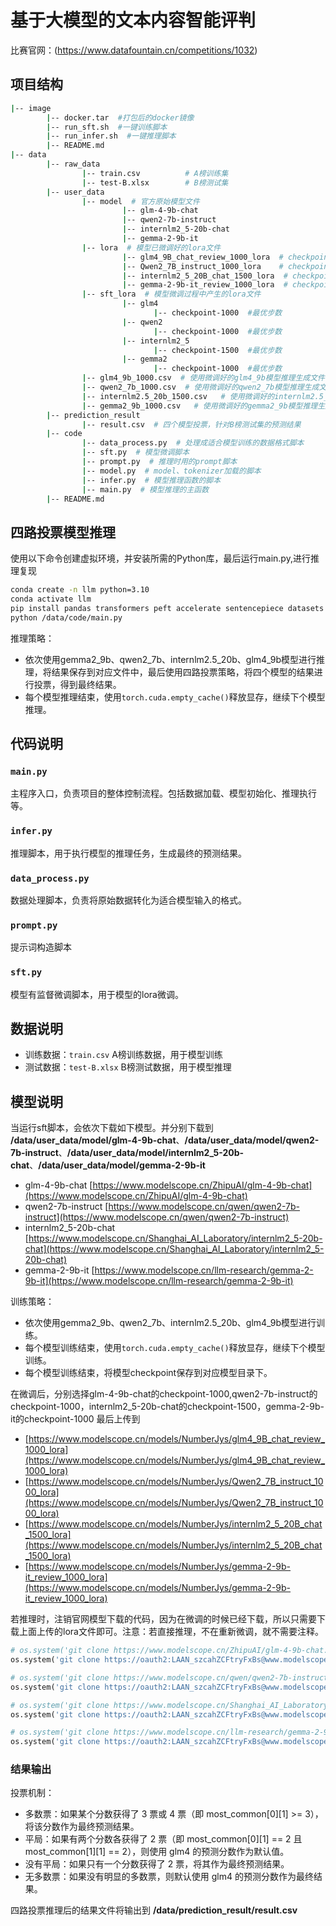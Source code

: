 # 基于大模型的文本内容智能评判

比赛官网：(https://www.datafountain.cn/competitions/1032)

## 项目结构

```bash
|-- image
        |-- docker.tar  #打包后的docker镜像
        |-- run_sft.sh  #一键训练脚本
        |-- run_infer.sh  #一键推理脚本
        |-- README.md
|-- data
        |-- raw_data
                |-- train.csv          # A榜训练集
                |-- test-B.xlsx        # B榜测试集
        |-- user_data
                |-- model  # 官方原始模型文件
                         |-- glm-4-9b-chat    
                         |-- qwen2-7b-instruct
                         |-- internlm2_5-20b-chat
                         |-- gemma-2-9b-it
                |-- lora  # 模型已微调好的lora文件
                         |-- glm4_9B_chat_review_1000_lora  # checkpoint:1000steps
                         |-- Qwen2_7B_instruct_1000_lora    # checkpoint:1000steps
                         |-- internlm2_5_20B_chat_1500_lora  # checkpoint:1500steps
                         |-- gemma-2-9b-it_review_1000_lora  # checkpoint:1000steps
                |-- sft_lora  # 模型微调过程中产生的lora文件
                         |-- glm4
                                |-- checkpoint-1000  #最优步数
                         |-- qwen2
                                |-- checkpoint-1000  #最优步数
                         |-- internlm2_5
                                |-- checkpoint-1500  #最优步数
                         |-- gemma2
                                |-- checkpoint-1000  #最优步数
                |-- glm4_9b_1000.csv  # 使用微调好的glm4_9b模型推理生成文件
                |-- qwen2_7b_1000.csv  # 使用微调好的qwen2_7b模型推理生成文件
                |-- internlm2.5_20b_1500.csv   # 使用微调好的internlm2.5_20b模型推理生成文件
                |-- gemma2_9b_1000.csv   # 使用微调好的gemma2_9b模型推理生成文件
        |-- prediction_result
                |-- result.csv  # 四个模型投票，针对B榜测试集的预测结果
        |-- code
                |-- data_process.py  # 处理成适合模型训练的数据格式脚本
                |-- sft.py  # 模型微调脚本
                |-- prompt.py  # 推理时用的prompt脚本
                |-- model.py  # model、tokenizer加载的脚本
                |-- infer.py  # 模型推理函数的脚本
                |-- main.py  # 模型推理的主函数
        |-- README.md

```

## **四路投票**模型推理

使用以下命令创建虚拟环境，并安装所需的Python库，最后运行main.py,进行推理复现

```bash
conda create -n llm python=3.10
conda activate llm
pip install pandas transformers peft accelerate sentencepiece datasets tiktoken openpyxl protobuf einops
python /data/code/main.py
```
推理策略：
- 依次使用gemma2_9b、qwen2_7b、internlm2.5_20b、glm4_9b模型进行推理，将结果保存到对应文件中，最后使用四路投票策略，将四个模型的结果进行投票，得到最终结果。
- 每个模型推理结束，使用`torch.cuda.empty_cache()`释放显存，继续下个模型推理。

## 代码说明

### `main.py`

主程序入口，负责项目的整体控制流程。包括数据加载、模型初始化、推理执行等。

### `infer.py`

推理脚本，用于执行模型的推理任务，生成最终的预测结果。

### `data_process.py`

数据处理脚本，负责将原始数据转化为适合模型输入的格式。

### `prompt.py`

提示词构造脚本

### `sft.py`

模型有监督微调脚本，用于模型的lora微调。

## 数据说明
- 训练数据：`train.csv`
  A榜训练数据，用于模型训练
- 测试数据：`test-B.xlsx`
  B榜测试数据，用于模型推理

## 模型说明

当运行sft脚本，会依次下载如下模型。并分别下载到 **/data/user_data/model/glm-4-9b-chat**、**/data/user_data/model/qwen2-7b-instruct**、**/data/user_data/model/internlm2_5-20b-chat**、**/data/user_data/model/gemma-2-9b-it**
- glm-4-9b-chat    [https://www.modelscope.cn/ZhipuAI/glm-4-9b-chat](https://www.modelscope.cn/ZhipuAI/glm-4-9b-chat)
- qwen2-7b-instruct   [https://www.modelscope.cn/qwen/qwen2-7b-instruct](https://www.modelscope.cn/qwen/qwen2-7b-instruct)
- internlm2_5-20b-chat  [https://www.modelscope.cn/Shanghai_AI_Laboratory/internlm2_5-20b-chat](https://www.modelscope.cn/Shanghai_AI_Laboratory/internlm2_5-20b-chat)
- gemma-2-9b-it  [https://www.modelscope.cn/llm-research/gemma-2-9b-it](https://www.modelscope.cn/llm-research/gemma-2-9b-it)

训练策略：
- 依次使用gemma2_9b、qwen2_7b、internlm2.5_20b、glm4_9b模型进行训练。
- 每个模型训练结束，使用`torch.cuda.empty_cache()`释放显存，继续下个模型训练。
- 每个模型训练结束，将模型checkpoint保存到对应模型目录下。
  
在微调后，分别选择glm-4-9b-chat的checkpoint-1000,qwen2-7b-instruct的checkpoint-1000，internlm2_5-20b-chat的checkpoint-1500，gemma-2-9b-it的checkpoint-1000
最后上传到
- [https://www.modelscope.cn/models/NumberJys/glm4_9B_chat_review_1000_lora](https://www.modelscope.cn/models/NumberJys/glm4_9B_chat_review_1000_lora)
- [https://www.modelscope.cn/models/NumberJys/Qwen2_7B_instruct_1000_lora](https://www.modelscope.cn/models/NumberJys/Qwen2_7B_instruct_1000_lora)
- [https://www.modelscope.cn/models/NumberJys/internlm2_5_20B_chat_1500_lora](https://www.modelscope.cn/models/NumberJys/internlm2_5_20B_chat_1500_lora)
- [https://www.modelscope.cn/models/NumberJys/gemma-2-9b-it_review_1000_lora](https://www.modelscope.cn/models/NumberJys/gemma-2-9b-it_review_1000_lora)

若推理时，注销官网模型下载的代码，因为在微调的时候已经下载，所以只需要下载上面上传的lora文件即可。注意：若直接推理，不在重新微调，就不需要注释。

```python
# os.system('git clone https://www.modelscope.cn/ZhipuAI/glm-4-9b-chat.git /data/user_data/model/glm-4-9b-chat')
os.system('git clone https://oauth2:LAAN_szcahZCFtryFxBs@www.modelscope.cn/NumberJys/glm4_9B_chat_review_1000_lora.git /data/user_data/lora/glm4_9B_chat_review_1000_lora')

# os.system('git clone https://www.modelscope.cn/qwen/qwen2-7b-instruct.git /data/user_data/model/qwen2-7b-instruct')
os.system('git clone https://oauth2:LAAN_szcahZCFtryFxBs@www.modelscope.cn/NumberJys/Qwen2_7B_instruct_1000_lora.git /data/user_data/lora/Qwen2_7B_instruct_1000_lora')

# os.system('git clone https://www.modelscope.cn/Shanghai_AI_Laboratory/internlm2_5-20b-chat.git /data/user_data/model/internlm2_5-20b-chat')
os.system('git clone https://oauth2:LAAN_szcahZCFtryFxBs@www.modelscope.cn/NumberJys/internlm2_5_20B_chat_1500_lora.git /data/user_data/lora/internlm2_5_20B_chat_1500_lora')

# os.system('git clone https://www.modelscope.cn/llm-research/gemma-2-9b-it.git /data/user_data/model/gemma-2-9b-it')
os.system('git clone https://oauth2:LAAN_szcahZCFtryFxBs@www.modelscope.cn/NumberJys/gemma-2-9b-it_review_1000_lora.git /data/user_data/lora/gemma-2-9b-it_review_1000_lora')
```

### 结果输出

投票机制：

- 多数票：如果某个分数获得了 3 票或 4 票（即 most_common[0][1] >= 3），将该分数作为最终预测结果。
- 平局：如果有两个分数各获得了 2 票（即 most_common[0][1] == 2 且 most_common[1][1] == 2），则使用 glm4 的预测分数作为默认值。
- 没有平局：如果只有一个分数获得了 2 票，将其作为最终预测结果。
- 无多数票：如果没有明显的多数票，则默认使用 glm4 的预测分数作为最终结果。

四路投票推理后的结果文件将输出到 **/data/prediction_result/result.csv**



